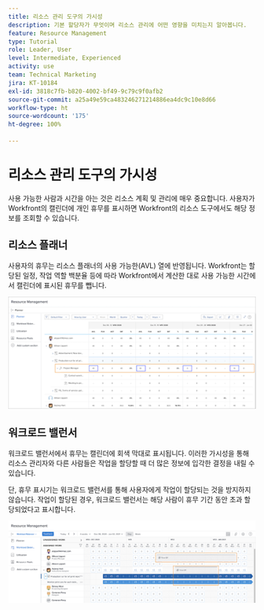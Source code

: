 ```yaml
---
title: 리소스 관리 도구의 가시성
description: 기본 할당자가 무엇이며 리소스 관리에 어떤 영향을 미치는지 알아봅니다.
feature: Resource Management
type: Tutorial
role: Leader, User
level: Intermediate, Experienced
activity: use
team: Technical Marketing
jira: KT-10184
exl-id: 3818c7fb-b820-4002-bf49-9c79c9f0afb2
source-git-commit: a25a49e59ca483246271214886ea4dc9c10e8d66
workflow-type: ht
source-wordcount: '175'
ht-degree: 100%

---
```


# 리소스 관리 도구의 가시성

사용 가능한 사람과 시간을 아는 것은 리소스 계획 및 관리에 매우 중요합니다. 사용자가 Workfront의 캘린더에 개인 휴무를 표시하면 Workfront의 리소스 도구에서도 해당 정보를 조회할 수 있습니다.

## 리소스 플래너

사용자의 휴무는 리소스 플래너의 사용 가능한(AVL) 열에 반영됩니다. Workfront는 할당된 일정, 작업 역할 백분율 등에 따라 Workfront에서 계산한 대로 사용 가능한 시간에서 캘린더에 표시된 휴무를 뺍니다.

![사용 가능한 열의 휴무](assets/vis_01.png)

## 워크로드 밸런서

워크로드 밸런서에서 휴무는 캘린더에 회색 막대로 표시됩니다. 이러한 가시성을 통해 리소스 관리자와 다른 사람들은 작업을 할당할 때 더 많은 정보에 입각한 결정을 내릴 수 있습니다.

단, 휴무 표시기는 워크로드 밸런서를 통해 사용자에게 작업이 할당되는 것을 방지하지 않습니다. 작업이 할당된 경우, 워크로드 밸런서는 해당 사람이 휴무 기간 동안 초과 할당되었다고 표시합니다.

![휴무 회색 막대](assets/vis_02.png)
